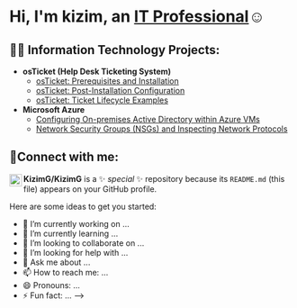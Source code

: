 <h1>Hi, I'm kizim, an <a href="https://linkedin.com/in/kizim">IT Professional</a>☺</h1>

<h2>👨‍💻 Information Technology Projects:</h2>

- <b>osTicket (Help Desk Ticketing System)</b>
  - [osTicket: Prerequisites and Installation](https://github.com/KizimG/osticket-prereqs)
  - [osTicket: Post-Installation Configuration](https://github.com/KizimG/post-install-config)
  - [osTicket: Ticket Lifecycle Examples](https://github.com/KizimG/ticket-lifecycle)
- <b>Microsoft Azure</b>
  - [Configuring On-premises Active Directory within Azure VMs](https://github.com/KizimG/configure-ad)
  - [Network Security Groups (NSGs) and Inspecting Network Protocols](https://github.com/KizimG/azure-network-protocols)

<h2>🤳Connect with me:</h2>

[<img align="left" alt="Josh | LinkedIn" width="22px" src="https://cdn.jsdelivr.net/npm/simple-icons@v3/icons/linkedin.svg" />][linkedin]

[linkedin]: https://linkedin.com/in/Josh


**KizimG/KizimG** is a ✨ _special_ ✨ repository because its `README.md` (this file) appears on your GitHub profile.

Here are some ideas to get you started:

- 🔭 I’m currently working on ...
- 🌱 I’m currently learning ...
- 👯 I’m looking to collaborate on ...
- 🤔 I’m looking for help with ...
- 💬 Ask me about ...
- 📫 How to reach me: ...
- 😄 Pronouns: ...
- ⚡ Fun fact: ...
-->
